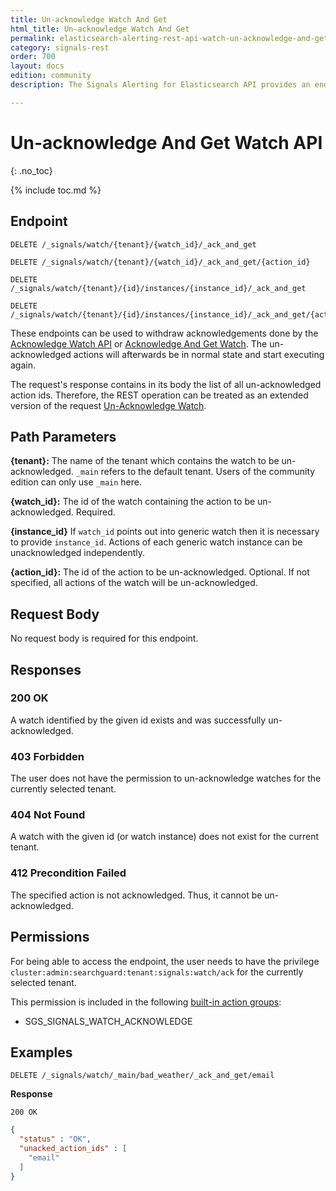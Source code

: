 ```yaml
---
title: Un-acknowledge Watch And Get
html_title: Un-acknowledge Watch And Get
permalink: elasticsearch-alerting-rest-api-watch-un-acknowledge-and-get
category: signals-rest
order: 700
layout: docs
edition: community
description: The Signals Alerting for Elasticsearch API provides an endpoint for un-acknowledging a watch to move it back to the initial state. The new watch state is also returned by the request.

---
```


<!--- Copyright 2023 floragunn GmbH -->

# Un-acknowledge And Get Watch API
{: .no_toc}

{% include toc.md %}



## Endpoint

```
DELETE /_signals/watch/{tenant}/{watch_id}/_ack_and_get
```

```
DELETE /_signals/watch/{tenant}/{watch_id}/_ack_and_get/{action_id}
```

```
DELETE /_signals/watch/{tenant}/{id}/instances/{instance_id}/_ack_and_get
```

```
DELETE /_signals/watch/{tenant}/{id}/instances/{instance_id}/_ack_and_get/{actionId}
```

These endpoints can be used to withdraw acknowledgements done by the [Acknowledge Watch API](rest_api_watch_acknowledge.md) or [Acknowledge And Get Watch](rest_api_watch_acknowledge_and_get.md). The un-acknowledged actions will afterwards be in normal state and start executing again.

The request's response contains in its body the list of all un-acknowledged action ids. Therefore, the REST operation can be treated as an extended version of the request [Un-Acknowledge Watch](rest_api_watch_unacknowledge.md).


## Path Parameters

**{tenant}:** The name of the tenant which contains the watch to be un-acknowledged. `_main` refers to the default tenant. Users of the community edition can only use `_main` here.

**{watch_id}:** The id of the watch containing the action to be un-acknowledged. Required.

**{instance_id}** If `watch_id` points out into generic watch then it is necessary to provide `instance_id`. Actions of each generic watch instance can be unacknowledged independently.

**{action_id}:** The id of the action to be un-acknowledged. Optional. If not specified, all actions of the watch will be un-acknowledged.

## Request Body

No request body is required for this endpoint.

## Responses

### 200 OK

A watch identified by the given id exists and was successfully un-acknowledged.

### 403 Forbidden

The user does not have the permission to un-acknowledge watches for the currently selected tenant. 

### 404 Not Found

A watch with the given id (or watch instance) does not exist for the current tenant.

### 412 Precondition Failed

The specified action is not acknowledged. Thus, it cannot be un-acknowledged.

## Permissions

For being able to access the endpoint, the user needs to have the privilege `cluster:admin:searchguard:tenant:signals:watch/ack` for the currently selected tenant.

This permission is included in the following [built-in action groups](security_permissions.md):

* SGS\_SIGNALS\_WATCH\_ACKNOWLEDGE

## Examples


```
DELETE /_signals/watch/_main/bad_weather/_ack_and_get/email
```

**Response**

```
200 OK
``` 
```json
{
  "status" : "OK",
  "unacked_action_ids" : [
    "email"
  ]
}
```

